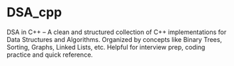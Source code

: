 # DSA_cpp
DSA in C++ – A clean and structured collection of C++ implementations for Data Structures and Algorithms. Organized by concepts like Binary Trees, Sorting, Graphs, Linked Lists, etc. Helpful for interview prep, coding practice and quick reference.
